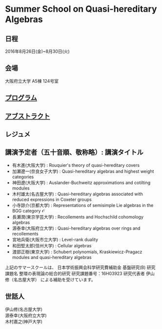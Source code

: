 # Summer School on Quasi-hereditary Algebras

## 日程
2016年8月26日(金)~8月30日(火)

## 会場
大阪府立大学 A5棟 124号室

## [プログラム](program.md)
## [アブストラクト](abstract.md)
## レジュメ
## 講演予定者（五十音順、敬称略）: 講演タイトル
- 有木進(大阪大学) : Rouquier's theory of quasi-hereditary covers  
- 加瀬遼一(奈良女子大学) : Quasi-hereditary algebras and highest weight categories  
- 神田遼(大阪大学) : Auslander-Buchweitz approximations and cotilting modules  
- 木村雄太(名古屋大学) : Quasi-hereditary algebras associated with reduced expressions in Coxeter groups  
- 小寺諒介(京都大学) : Representations of semisimple Lie algebras in the BGG category $\mathcal{O}$
- 長瀬潤(東京学芸大学) : Recollements and Hochschild cohomology algebras  
- 源泰幸(大阪府立大学) : Quasi-hereditary algebras over rings and recollements  
- 宮地兵衛(大阪市立大学) : Level-rank duality  
- 和田堅太郎(信州大学) : Cellular algebras  
- 渡部正樹(東京大学) : Schubert polynomials, Kraskiewicz-Pragacz modules and quasi-hereditary algebras

上記のサマースクールは、
日本学術振興会科学研究費補助金 基盤研究(B)
 研究課題名 整環の表現論の総合的研究
 研究課題番号：16H03923
 研究代表者 伊山 修（名古屋大学）
による補助を受けています。

## 世話人
伊山修(名古屋大学)  
源泰幸(大阪府立大学)  
木村嘉之(神戸大学)